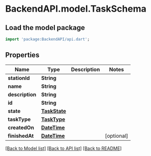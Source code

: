 # BackendAPI.model.TaskSchema

## Load the model package
```dart
import 'package:BackendAPI/api.dart';
```

## Properties
 Name            | Type                          | Description | Notes      
-----------------|-------------------------------|-------------|------------
 **stationId**   | **String**                    |             | 
 **name**        | **String**                    |             | 
 **description** | **String**                    |             | 
 **id**          | **String**                    |             | 
 **state**       | [**TaskState**](TaskState.md) |             | 
 **taskType**    | [**TaskType**](TaskType.md)   |             | 
 **createdOn**   | [**DateTime**](DateTime.md)   |             |
 **finishedAt**  | [**DateTime**](DateTime.md)   |             | [optional] 

[[Back to Model list]](../README.md#documentation-for-models) [[Back to API list]](../README.md#documentation-for-api-endpoints) [[Back to README]](../README.md)


